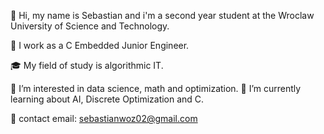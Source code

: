 
👋 Hi, my name is Sebastian and i'm a second year student at the Wroclaw University of Science and Technology. 

💼 I work as a C Embedded Junior Engineer.

🎓 My field of study is algorithmic IT.

👀 I’m interested in data science, math and optimization.
🌱 I’m currently learning about AI, Discrete Optimization and C.

📧 contact email: sebastianwoz02@gmail.com
